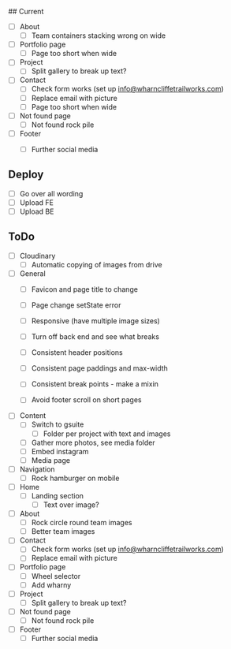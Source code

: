 ## Current

- [ ] About
  - [ ] Team containers stacking wrong on wide

- [ ] Portfolio page
  - [ ] Page too short when wide

- [ ] Project
  - [ ] Split gallery to break up text?

- [ ] Contact
  - [ ] Check form works (set up info@wharncliffetrailworks.com)
  - [ ] Replace email with picture
  - [ ] Page too short when wide

- [ ] Not found page
  - [ ] Not found rock pile

- [ ] Footer
  - [ ] Further social media


## Deploy

- [ ] Go over all wording
- [ ] Upload FE
- [ ] Upload BE

## ToDo

- [ ] Cloudinary
  - [ ] Automatic copying of images from drive

- [ ] General
  - [ ] Favicon and page title to change
  - [ ] Page change setState error
  - [ ] Responsive (have multiple image sizes)
  - [ ] Turn off back end and see what breaks
  - [ ] Consistent header positions
  - [ ] Consistent page paddings and max-width
  - [ ] Consistent break points - make a mixin
  - [ ] Avoid footer scroll on short pages


- [ ] Content
  - [ ] Switch to gsuite
    - [ ] Folder per project with text and images
  - [ ] Gather more photos, see media folder
  - [ ] Embed instagram
  - [ ] Media page

- [ ] Navigation
  - [ ] Rock hamburger on mobile

- [ ] Home
  - [ ] Landing section
    - [ ] Text over image?

- [ ] About
  - [ ] Rock circle round team images
  - [ ] Better team images

- [ ] Contact
  - [ ] Check form works (set up info@wharncliffetrailworks.com)
  - [ ] Replace email with picture

- [ ] Portfolio page
  - [ ] Wheel selector
  - [ ] Add wharny

- [ ] Project
  - [ ] Split gallery to break up text?

- [ ] Not found page
  - [ ] Not found rock pile

- [ ] Footer
  - [ ] Further social media
